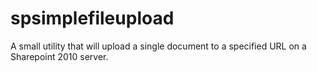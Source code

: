 spsimplefileupload
==================

A small utility that will upload a single document to a specified URL on a Sharepoint 2010 server.